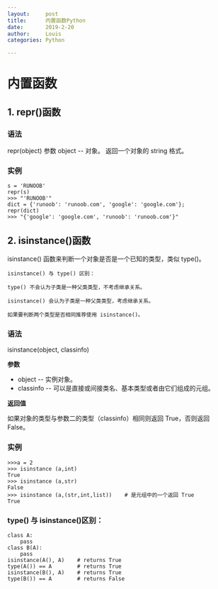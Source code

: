 ```yaml
---
layout:     post
title:      内置函数Python
date:       2019-2-20
author:     Louis
categories: Python

---
```

<!-- MarkdownTOC -->




# 内置函数

## **1. repr()函数**

### 语法

repr(object)
参数
object -- 对象。
返回一个对象的 string 格式。

### 实例

```
s = 'RUNOOB'
repr(s)
>>> "'RUNOOB'"
dict = {'runoob': 'runoob.com', 'google': 'google.com'};
repr(dict)
>>> "{'google': 'google.com', 'runoob': 'runoob.com'}"
```
## **2. isinstance()函数**
isinstance() 函数来判断一个对象是否是一个已知的类型，类似 type()。
```
isinstance() 与 type() 区别：

type() 不会认为子类是一种父类类型，不考虑继承关系。

isinstance() 会认为子类是一种父类类型，考虑继承关系。

如果要判断两个类型是否相同推荐使用 isinstance()。
```
### 语法
isinstance(object, classinfo)

**参数**
 - object -- 实例对象。
 - classinfo -- 可以是直接或间接类名、基本类型或者由它们组成的元组。
 
**返回值**

如果对象的类型与参数二的类型（classinfo）相同则返回 True，否则返回 False。

### 实例

```
>>>a = 2
>>> isinstance (a,int)
True
>>> isinstance (a,str)
False
>>> isinstance (a,(str,int,list))    # 是元组中的一个返回 True
True
```

### type() 与 isinstance()区别：
```
class A:
    pass 
class B(A):
    pass
isinstance(A(), A)    # returns True
type(A()) == A        # returns True
isinstance(B(), A)    # returns True
type(B()) == A        # returns False
```